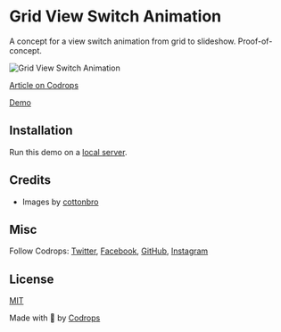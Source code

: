# Grid View Switch Animation

A concept for a view switch animation from grid to slideshow. Proof-of-concept.

![Grid View Switch Animation](https://tympanus.net/codrops/wp-content/uploads/2023/04/pixeltransition.jpg)

[Article on Codrops](https://tympanus.net/codrops/?p=71437)

[Demo](http://tympanus.net/Development/GridViewSwitch/)


## Installation

Run this demo on a [local server](https://developer.mozilla.org/en-US/docs/Learn/Common_questions/Tools_and_setup/set_up_a_local_testing_server).

## Credits

- Images by [cottonbro](https://www.instagram.com/cottonbro/)

## Misc

Follow Codrops: [Twitter](http://www.twitter.com/codrops), [Facebook](http://www.facebook.com/codrops), [GitHub](https://github.com/codrops), [Instagram](https://www.instagram.com/codropsss/)

## License
[MIT](LICENSE)

Made with :blue_heart:  by [Codrops](http://www.codrops.com)





